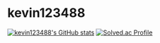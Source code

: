 # kevin123488
[![kevin123488's GitHub stats](https://github-readme-stats.vercel.app/api?username=kevin123488&hide=prs&show_icons=true&theme=tokyonight)](https://github.com/kevin123488/github-readme-stats)
[![Solved.ac Profile](http://mazassumnida.wtf/api/v2/generate_badge?boj=kevin123488)](https://solved.ac/kevin123488/)
